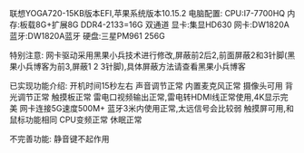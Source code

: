 联想YOGA720-15KB版本EFI,苹果系统版本10.15.2
电脑配置:
CPU:I7-7700HQ
内存:板载8G+扩展8G DDR4-2133=16G 双通道
显卡:集显HD630
网卡:DW1820A
蓝牙:DW1820A蓝牙
硬盘:三星PM961 256G

特别注意:
网卡驱动采用黑果小兵技术进行修改,屏蔽前2后2,前面屏蔽2和3针脚(黑果小兵博客为前3,屏蔽1 2 3针脚),具体屏蔽方法请查看黑果小兵博客

已实现功能介绍:
开机时间15秒左右
声音调节正常
内置麦克风正常
摄像头可用
背光调节正常
触摸板正常
雷电口视频输出正常,雷电转HDMI线正常使用,4K显示完美
网卡连接5G速度500M+
蓝牙3米内使用正常,太远信号会比较弱
触摸屏可用,和鼠标功能相同
CPU变频正常
休眠正常

不完善功能:
静音键不起作用





